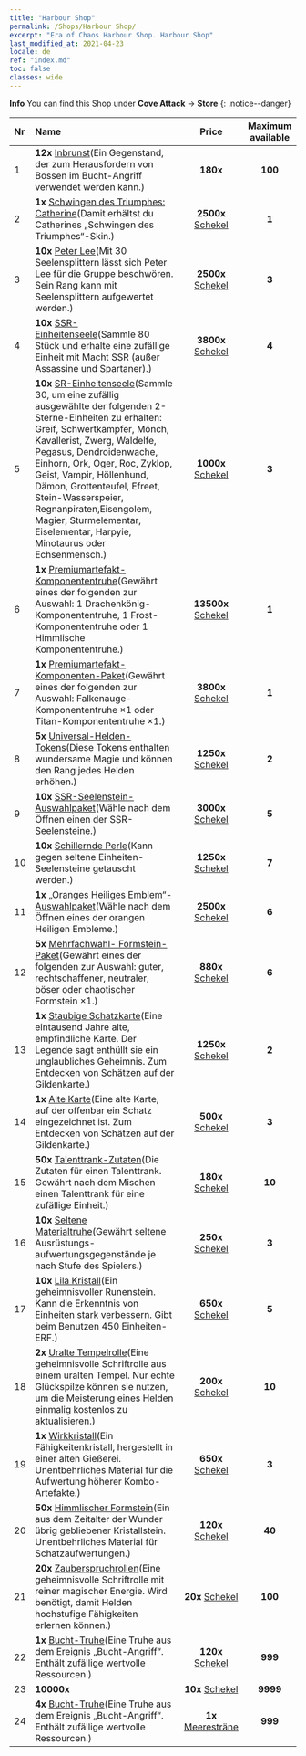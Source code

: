 ```yaml
---
title: "Harbour Shop"
permalink: /Shops/Harbour Shop/
excerpt: "Era of Chaos Harbour Shop. Harbour Shop"
last_modified_at: 2021-04-23
locale: de
ref: "index.md"
toc: false
classes: wide
---
```


**Info** You can find this Shop under **Cove Attack** -> **Store** 
{: .notice--danger}

  |  Nr  |      Name      |         Price        |   Maximum available      |
  |:-----|:---------------|:--------------------:|:------------------------:|
  | 1 |  **12x** [Inbrunst](/ItemsDE/con_954/)(Ein Gegenstand, der zum Herausfordern von Bossen im Bucht-Angriff verwendet werden kann.) |  **180x** <i class="fas fa-gem"/>  | **100** |
  | 2 |  **1x** [Schwingen des Triumphes: Catherine](/ItemsDE/con_1032/)(Damit erhältst du Catherines „Schwingen des Triumphes“-Skin.) |  **2500x** [Schekel](/ItemsDE/con_950/)  | **1** |
  | 3 |  **10x** [Peter Lee](/ItemsDE/her_397/)(Mit 30 Seelensplittern lässt sich Peter Lee für die Gruppe beschwören. Sein Rang kann mit Seelensplittern aufgewertet werden.) |  **2500x** [Schekel](/ItemsDE/con_950/)  | **3** |
  | 4 |  **10x** [SSR-Einheitenseele](/ItemsDE/con_535/)(Sammle 80 Stück und erhalte eine zufällige Einheit mit Macht SSR (außer Assassine und Spartaner).) |  **3800x** [Schekel](/ItemsDE/con_950/)  | **4** |
  | 5 |  **10x** [SR-Einheitenseele](/ItemsDE/con_534/)(Sammle 30, um eine zufällig ausgewählte der folgenden 2-Sterne-Einheiten zu erhalten: Greif, Schwertkämpfer, Mönch, Kavallerist, Zwerg, Waldelfe, Pegasus, Dendroidenwache, Einhorn, Ork, Oger, Roc, Zyklop, Geist, Vampir, Höllenhund, Dämon, Grottenteufel, Efreet, Stein-Wasserspeier, Regnanpiraten,Eisengolem, Magier, Sturmelementar, Eiselementar, Harpyie, Minotaurus oder Echsenmensch.) |  **1000x** [Schekel](/ItemsDE/con_950/)  | **3** |
  | 6 |  **1x** [Premiumartefakt- Komponententruhe](/ItemsDE/con_1740/)(Gewährt eines der folgenden zur Auswahl: 1 Drachenkönig-Komponententruhe, 1 Frost-Komponententruhe oder 1 Himmlische Komponententruhe.) |  **13500x** [Schekel](/ItemsDE/con_950/)  | **1** |
  | 7 |  **1x** [Premiumartefakt- Komponenten-Paket](/ItemsDE/con_1433/)(Gewährt eines der folgenden zur Auswahl: Falkenauge-Komponententruhe ×1 oder Titan-Komponententruhe ×1.) |  **3800x** [Schekel](/ItemsDE/con_950/)  | **1** |
  | 8 |  **5x** [Universal-Helden-Tokens](/ItemsDE/her_358/)(Diese Tokens enthalten wundersame Magie und können den Rang jedes Helden erhöhen.) |  **1250x** [Schekel](/ItemsDE/con_950/)  | **2** |
  | 9 |  **10x** [SSR-Seelenstein-Auswahlpaket](/ItemsDE/con_1105/)(Wähle nach dem Öffnen einen der SSR-Seelensteine.) |  **3000x** [Schekel](/ItemsDE/con_950/)  | **5** |
  | 10 |  **10x** [Schillernde Perle](/ItemsDE/con_527/)(Kann gegen seltene Einheiten-Seelensteine getauscht werden.) |  **1250x** [Schekel](/ItemsDE/con_950/)  | **7** |
  | 11 |  **1x** [„Oranges Heiliges Emblem“-Auswahlpaket](/ItemsDE/con_1104/)(Wähle nach dem Öffnen eines der orangen Heiligen Embleme.) |  **2500x** [Schekel](/ItemsDE/con_950/)  | **6** |
  | 12 |  **5x** [Mehrfachwahl- Formstein-Paket](/ItemsDE/con_1480/)(Gewährt eines der folgenden zur Auswahl: guter, rechtschaffener, neutraler, böser oder chaotischer Formstein ×1.) |  **880x** [Schekel](/ItemsDE/con_950/)  | **6** |
  | 13 |  **1x** [Staubige Schatzkarte](/ItemsDE/con_1156/)(Eine eintausend Jahre alte, empfindliche Karte. Der Legende sagt enthüllt sie ein unglaubliches Geheimnis. Zum Entdecken von Schätzen auf der Gildenkarte.) |  **1250x** [Schekel](/ItemsDE/con_950/)  | **2** |
  | 14 |  **1x** [Alte Karte](/ItemsDE/con_1155/)(Eine alte Karte, auf der offenbar ein Schatz eingezeichnet ist. Zum Entdecken von Schätzen auf der Gildenkarte.) |  **500x** [Schekel](/ItemsDE/con_950/)  | **3** |
  | 15 |  **50x** [Talenttrank-Zutaten](/ItemsDE/con_1120/)(Die Zutaten für einen Talenttrank. Gewährt nach dem Mischen einen Talenttrank für eine zufällige Einheit.) |  **180x** [Schekel](/ItemsDE/con_950/)  | **10** |
  | 16 |  **10x** [Seltene Materialtruhe](/ItemsDE/con_757/)(Gewährt seltene Ausrüstungs- aufwertungsgegenstände je nach Stufe des Spielers.) |  **250x** [Schekel](/ItemsDE/con_950/)  | **3** |
  | 17 |  **10x** [Lila Kristall](/ItemsDE/con_720/)(Ein geheimnisvoller Runenstein. Kann die Erkenntnis von Einheiten stark verbessern. Gibt beim Benutzen 450 Einheiten-ERF.) |  **650x** [Schekel](/ItemsDE/con_950/)  | **5** |
  | 18 |  **2x** [Uralte Tempelrolle](/ItemsDE/con_697/)(Eine geheimnisvolle Schriftrolle aus einem uralten Tempel. Nur echte Glückspilze können sie nutzen, um die Meisterung eines Helden einmalig kostenlos zu aktualisieren.) |  **200x** [Schekel](/ItemsDE/con_950/)  | **10** |
  | 19 |  **1x** [Wirkkristall](/ItemsDE/art_189/)(Ein Fähigkeitenkristall, hergestellt in einer alten Gießerei. Unentbehrliches Material für die Aufwertung höherer Kombo-Artefakte.) |  **650x** [Schekel](/ItemsDE/con_950/)  | **3** |
  | 20 |  **50x** [Himmlischer Formstein](/ItemsDE/art_188/)(Ein aus dem Zeitalter der Wunder übrig gebliebener Kristallstein. Unentbehrliches Material für Schatzaufwertungen.) |  **120x** [Schekel](/ItemsDE/con_950/)  | **40** |
  | 21 |  **20x** [Zauberspruchrollen](/ItemsDE/con_694/)(Eine geheimnisvolle Schriftrolle mit reiner magischer Energie. Wird benötigt, damit Helden hochstufige Fähigkeiten erlernen können.) |  **20x** [Schekel](/ItemsDE/con_950/)  | **100** |
  | 22 |  **1x** [Bucht-Truhe](/ItemsDE/con_1093/)(Eine Truhe aus dem Ereignis „Bucht-Angriff“. Enthält zufällige wertvolle Ressourcen.) |  **120x** [Schekel](/ItemsDE/con_950/)  | **999** |
  | 23 |  **10000x** <i class="fas fa-coins"/> |  **10x** [Schekel](/ItemsDE/con_950/)  | **9999** |
  | 24 |  **4x** [Bucht-Truhe](/ItemsDE/con_1093/)(Eine Truhe aus dem Ereignis „Bucht-Angriff“. Enthält zufällige wertvolle Ressourcen.) |  **1x** [Meeresträne](/ItemsDE/con_955/)  | **999** |
